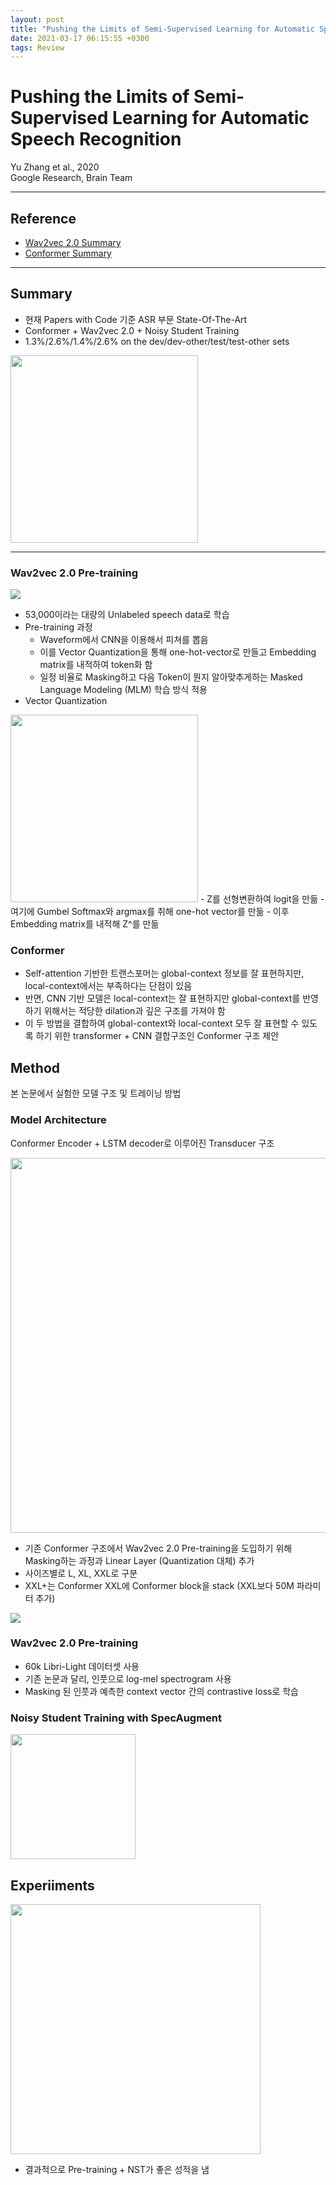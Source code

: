 ```yaml
---
layout: post
title: "Pushing the Limits of Semi-Supervised Learning for Automatic Speech Recognition"
date: 2021-03-17 06:15:55 +0300
tags: Review
---  
```


# Pushing the Limits of Semi-Supervised Learning for Automatic Speech Recognition
  
Yu Zhang et al., 2020  
Google Research, Brain Team
  
***

## Reference
  
- [Wav2vec 2.0 Summary](https://github.com/kakaobrain/nlp-paper-reading/blob/master/notes/wav2vec%202.0.md)  
- [Conformer Summary](https://github.com/speech-paper-reading/speech-paper-reading/blob/main/notes/conformer.md)
  
***

## Summary
  
- 현재 Papers with Code 기준 ASR 부문 State-Of-The-Art  
- Conformer + Wav2vec 2.0 + Noisy Student Training
- 1.3%/2.6%/1.4%/2.6% on the dev/dev-other/test/test-other sets  
  
<img src="https://user-images.githubusercontent.com/42150335/111322357-2f3dac80-86ac-11eb-8a05-24be848077de.png" height=300>
  
***
  
### Wav2vec 2.0 Pre-training
  
<img src="https://user-images.githubusercontent.com/42150335/92450554-8a22b280-f1f6-11ea-8f66-0616b29d8c94.png">
  
- 53,000이라는 대량의 Unlabeled speech data로 학습
- Pre-training 과정
  - Waveform에서 CNN을 이용해서 피쳐를 뽑음 
  - 이를 Vector Quantization을 통해 one-hot-vector로 만들고 Embedding matrix를 내적하여 token화 함
  - 일정 비율로 Masking하고 다음 Token이 뭔지 알아맞추게하는 Masked Language Modeling (MLM) 학습 방식 적용
- Vector Quantization
<img src="https://camo.githubusercontent.com/4e4253817961b5bead8072739c39bd3f3daaced98e8735018c50e8a55d78fb9c/68747470733a2f2f692e696d6775722e636f6d2f7931355175355a2e706e67" height=300>
  - Z를 선형변환하여 logit을 만듦
  - 여기에 Gumbel Softmax와 argmax를 취해 one-hot vector를 만듦
  - 이후 Embedding matrix를 내적해 Z^를 만듦
  
### Conformer
  
- Self-attention 기반한 트랜스포머는 global-context 정보를 잘 표현하지만, local-context에서는 부족하다는 단점이 있음
- 반면, CNN 기반 모델은 local-context는 잘 표현하지만 global-context를 반영하기 위해서는 적당한 dilation과 깊은 구조를 가져야 함
- 이 두 방법을 결합하여 global-context와 local-context 모두 잘 표현할 수 있도록 하기 위한 transformer + CNN 결합구조인 Conformer 구조 제안
  
## Method
  
본 논문에서 실험한 모델 구조 및 트레이닝 방법

### Model Architecture
  
Conformer Encoder + LSTM decoder로 이루어진 Transducer 구조  
  
<img src="https://user-images.githubusercontent.com/42150335/111322627-77f56580-86ac-11eb-957c-d51db823e4e4.png" height=600>
  
- 기존 Conformer 구조에서 Wav2vec 2.0 Pre-training을 도입하기 위해 Masking하는 과정과 Linear Layer (Quantization 대체) 추가
- 사이즈별로 L, XL, XXL로 구분
- XXL+는 Conformer XXL에 Conformer block을 stack (XXL보다 50M 파라미터 추가)

<img src="https://user-images.githubusercontent.com/42150335/111324910-8ba1cb80-86ae-11eb-997f-12634e7b6164.png">
  
### Wav2vec 2.0 Pre-training
  
- 60k Libri-Light 데이터셋 사용
- 기존 논문과 달리, 인풋으로 log-mel spectrogram 사용
- Masking 된 인풋과 예측한 context vector 간의 contrastive loss로 학습
  
### Noisy Student Training with SpecAugment
  
<img src="https://user-images.githubusercontent.com/42150335/111328868-fa345880-86b1-11eb-925c-a76cdbfd7c8c.png" height=200>
  
## Experiiments
  
<img src="https://user-images.githubusercontent.com/42150335/111329076-2e0f7e00-86b2-11eb-8c87-17d2eca8948b.png" height=400>
  
- 결과적으로 Pre-training + NST가 좋은 성적을 냄
